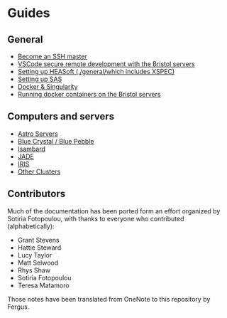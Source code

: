 # Guides

## General

- [Become an SSH master](./general/ssh-master-user.md)
- [VSCode secure remote development with the Bristol servers](./general/vs-code-ssh.md)
- [Setting up HEASoft (./general/which includes XSPEC)](xspec-setup.md)
- [Setting up SAS](./general/sas-setup.md)
- [Docker & Singularity](./general/docker-singularity.md)
- [Running docker containers on the Bristol servers](./general/docker-singularity.md#running-docker-containers-on-the-astrophysics-servers)

## Computers and servers

- [Astro Servers](./computing/astro-servers.md)
- [Blue Crystal / Blue Pebble](./computing/blue-crystal.md)
- [Isambard](./computing/isambard.md)
- [JADE](./computing/jade.md)
- [IRIS](./computing/iris.md)
- [Other Clusters](./computing/other-clusters.md)

## Contributors

Much of the documentation has been ported form an effort organized by Sotiria Fotopoulou, with thanks to everyone who contributed (alphabetically):

- Grant Stevens
- Hattie Steward
- Lucy Taylor
- Matt Selwood
- Rhys Shaw
- Sotiria Fotopoulou
- Teresa Matamoro

Those notes have been translated from OneNote to this repository by Fergus.
